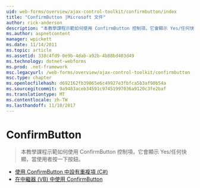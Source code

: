 ```yaml
---
uid: web-forms/overview/ajax-control-toolkit/confirmbutton/index
title: "ConfirmButton |Microsoft 文件"
author: rick-anderson
description: "本教學課程示範如何使用 ConfirmButton 控制項，它會顯示 Yes/任何快顯，當使用者按一下按鈕。"
ms.author: aspnetcontent
manager: wpickett
ms.date: 11/14/2011
ms.topic: article
ms.assetid: 338c4fd9-0e9b-4dab-a92b-4b88bd403d49
ms.technology: dotnet-webforms
ms.prod: .net-framework
msc.legacyurl: /web-forms/overview/ajax-control-toolkit/confirmbutton
msc.type: chapter
ms.openlocfilehash: d692162fb39065e6c49927e3fbfca5b3af90b54a
ms.sourcegitcommit: 9a9483aceb34591c97451997036a9120c3fe2baf
ms.translationtype: MT
ms.contentlocale: zh-TW
ms.lasthandoff: 11/10/2017
---
```

<a name="confirmbutton"></a>ConfirmButton
====================
> 本教學課程示範如何使用 ConfirmButton 控制項，它會顯示 Yes/任何快顯，當使用者按一下按鈕。


- [使用 ConfirmButton 中設有重複項 (C#)](using-a-confirmbutton-in-a-repeater-cs.md)
- [在中繼器 (VB) 中使用 ConfirmButton](using-a-confirmbutton-in-a-repeater-vb.md)
